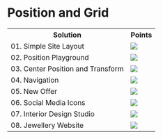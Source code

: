 <h1>Position and Grid</h1>
<table>
  <tr>
    <th>Solution</th>
    <th>Points</th>
  </tr>
  <tr>
    <td>01. Simple Site Layout</td>
    <td><img src="https://geps.dev/progress/100"></td>
  </tr>
  <tr>
    <td>02. Position Playground</td>
    <td><img src="https://geps.dev/progress/100"></td>
  </tr>
  <tr>
    <td>03. Center Position and Transform</td>
    <td><img src="https://geps.dev/progress/100"></td>
  </tr>
  <tr>
    <td>04. Navigation</td>
    <td><img src="https://geps.dev/progress/100"></td>
  </tr>
  <tr>
    <td>05. New Offer</td>
    <td><img src="https://geps.dev/progress/100"></td>
  </tr>
  <tr>
    <td>06. Social Media Icons</td>
    <td><img src="https://geps.dev/progress/100"></td>
  </tr>
  <tr>
    <td>07. Interior Design Studio</td>
    <td><img src="https://geps.dev/progress/100"></td>
  </tr>
  <tr>
    <td>08. Jewellery Website</td>
    <td><img src="https://geps.dev/progress/100"></td>
  </tr>
</table>

